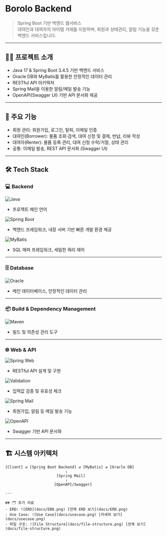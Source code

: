 # Borolo Backend

> Spring Boot 기반 백엔드 웹서비스  
> 대여인과 대여자의 아이템 거래를 지원하며, 회원과 상태관리, 알림 기능을 갖춘 백엔드 서비스입니다.

---

## 🙌🏻 프로젝트 소개
- Java 17 & Spring Boot 3.4.5 기반 백엔드 서비스
- Oracle DB와 MyBatis를 활용한 안정적인 데이터 관리
- RESTful API 아키텍처
- Spring Mail을 이용한 알림/메일 발송 기능
- OpenAPI(Swagger UI) 기반 API 문서화 제공

---

## 📑 주요 기능
- 회원 관리: 회원가입, 로그인, 탈퇴, 이메일 인증  
- 대여인(Borrower): 물품 조회·검색, 대여 신청 및 결제, 반납, 리뷰 작성  
- 대여자(Renter): 물품 등록·관리, 대여 신청 수락/거절, 상태 관리  
- 공통: 이메일 발송, REST API 문서화 (Swagger UI)  

---

## 🛠 Tech Stack

### 💻 Backend
![Java](https://img.shields.io/badge/Java-17-007396?logo=java&logoColor=white)  
- 프로젝트 메인 언어  

![Spring Boot](https://img.shields.io/badge/Spring%20Boot-3.4.5-6DB33F?logo=springboot)  
- 백엔드 프레임워크, 내장 서버 기반 빠른 개발 환경 제공  

![MyBatis](https://img.shields.io/badge/MyBatis-000000?logo=java&logoColor=white)  
- SQL 매퍼 프레임워크, 세밀한 쿼리 제어  

---

### 🗄 Database
![Oracle](https://img.shields.io/badge/Oracle%20DB-F80000?logo=oracle&logoColor=white)  
- 메인 데이터베이스, 안정적인 데이터 관리  

---

### 📦 Build & Dependency Management
![Maven](https://img.shields.io/badge/Maven-3.9.0-C71A36?logo=apachemaven&logoColor=white)  
- 빌드 및 의존성 관리 도구  

---

### 🌐 Web & API
![Spring Web](https://img.shields.io/badge/Spring%20Web-6DB33F?logo=spring&logoColor=white)  
- RESTful API 설계 및 구현  

![Validation](https://img.shields.io/badge/Validation-FF6F00?logo=checkmarx&logoColor=white)  
- 입력값 검증 및 유효성 체크  

![Spring Mail](https://img.shields.io/badge/Spring%20Mail-007396?logo=gmail&logoColor=white)  
- 회원가입, 알림 등 메일 발송 기능  

![OpenAPI](https://img.shields.io/badge/OpenAPI-6BA539?logo=openapiinitiative&logoColor=white)  
- Swagger 기반 API 문서화  

---

## 🏗 시스템 아키텍처
```plaintext
[Client] ⇄ [Spring Boot Backend] ⇄ [MyBatis] ⇄ [Oracle DB]
                           ⇂
                       [Spring Mail]
                           ⇂
                      [OpenAPI/Swagger]

---

## 🗂 추가 자료
- ERD: ![ERD](docs/ERD.png) [전체 ERD 보기](docs/ERD.png)  
- Use Case: ![Use Case](docs/usecase.png) [자세히 보기](docs/usecase.png)  
- 파일 구조: ![File Structure](docs/file-structure.png) [전체 보기](docs/file-structure.png)
